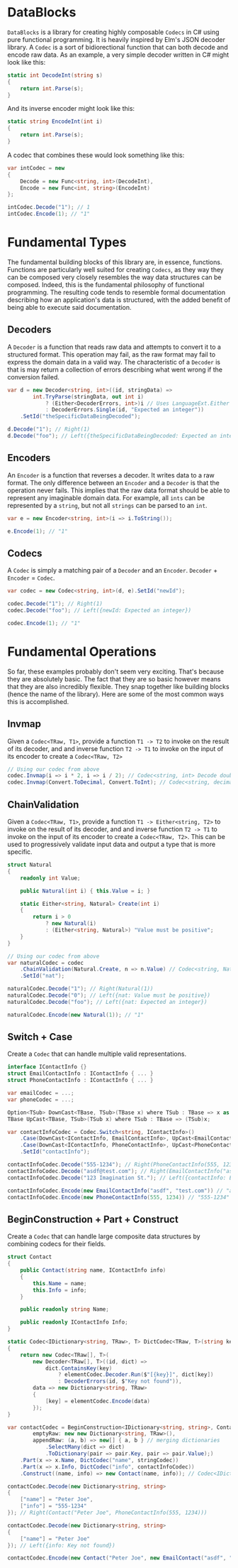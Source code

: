 # DataBlocks
`DataBlocks` is a library for creating highly composable `Codecs` in C#
using pure functional programming. It is heavily inspired by Elm's JSON
decoder library. A `Codec` is a sort of bidiorectional function that can
both decode and encode raw data. As an example, a very simple decoder
written in C# might look like this:

```cs
static int DecodeInt(string s)
{
    return int.Parse(s);
}
```

And its inverse encoder might look like this:

```cs
static string EncodeInt(int i)
{
    return int.Parse(s);
}
```

A codec that combines these would look something like this:

```cs
var intCodec = new
{
    Decode = new Func<string, int>(DecodeInt),
    Encode = new Func<int, string>(EncodeInt)
};

intCodec.Decode("1"); // 1
intCodec.Encode(1); // "1"
```

# Fundamental Types

The fundamental building blocks of this library are, in essence, functions. Functions
are particularly well suited for creating `Codecs`, as they way they can be composed
very closely resembles the way data structures can be composed. Indeed, this is the
fundamental philosophy of functional programming. The resulting code tends to resemble
formal documentation describing how an application's data is structured, with the added
benefit of being able to execute said documentation.

## Decoders

A `Decoder` is a function that reads raw data and attempts to convert it to a structured
format.  This operation may fail, as the raw format may fail to express the domain data
in a valid way.  The characteristic of a `Decoder` is that is may return a collection of
errors describing what went wrong if the conversion failed.

```cs
var d = new Decoder<string, int>((id, stringData) =>
        int.TryParse(stringData, out int i)
            ? (Either<DecoderErrors, int>)i // Uses LanguageExt.Either
            : DecoderErrors.Single(id, "Expected an integer"))
    .SetId("theSpecificDataBeingDecoded");

d.Decode("1"); // Right(1)
d.Decode("foo"); // Left({theSpecificDataBeingDecoded: Expected an integer})
```

## Encoders

An `Encoder` is a function that reverses a decoder. It writes data to a raw format.
The only difference between an `Encoder` and a `Decoder` is that the operation never
fails. This implies that the raw data format should be able to represent any imaginable
domain data.  For example, all `ints` can be represented by a `string`, but not all
`strings` can be parsed to an `int`.

```cs
var e = new Encoder<string, int>(i => i.ToString());

e.Encode(1); // "1"
```

## Codecs

A `Codec` is simply a matching pair of a `Decoder` and an `Encoder`.  `Decoder` + `Encoder` = `Codec`.

```cs
var codec = new Codec<string, int>(d, e).SetId("newId");

codec.Decode("1"); // Right(1)
codec.Decode("foo"); // Left({newId: Expected an integer})

codec.Encode(1); // "1"
```

# Fundamental Operations

So far, these examples probably don't seem very exciting. That's because they are
absolutely basic. The fact that they are so basic however means that they are also
incredibly flexible. They snap together like building blocks (hence the name of the
library). Here are some of the most common ways this is accomplished.

## Invmap

Given a `Codec<TRaw, T1>`, provide a function `T1 -> T2` to invoke on the result of
its decoder, and and inverse function `T2 -> T1` to invoke on the input of its encoder
to create a `Codec<TRaw, T2>`

```cs
// Using our codec from above
codec.Invmap(i => i * 2, i => i / 2); // Codec<string, int> Decode doubles the input, and Encode halves it.
codec.Invmap(Convert.ToDecimal, Convert.ToInt); // Codec<string, decimal>
```

## ChainValidation

Given a `Codec<TRaw, T1>`, provide a function `T1 -> Either<string, T2>` to invoke on
the result of its decoder, and and inverse function `T2 -> T1` to invoke on the input
of its encoder to create a `Codec<TRaw, T2>`.  This can be used to progressively validate
input data and output a type that is more specific.

```cs
struct Natural
{
    readonly int Value;

    public Natural(int i) { this.Value = i; }

    static Either<string, Natural> Create(int i)
    {
        return i > 0
            ? new Natural(i)
            : (Either<string, Natural>) "Value must be positive";
    }
}

// Using our codec from above
var naturalCodec = codec
    .ChainValidation(Natural.Create, n => n.Value) // Codec<string, Natural>
    .SetId("nat");

naturalCodec.Decode("1"); // Right(Natural(1))
naturalCodec.Decode("0"); // Left({nat: Value must be positive})
naturalCodec.Decode("foo"); // Left({nat: Expected an integer})

naturalCodec.Encode(new Natural(1)); // "1"
```

## Switch + Case

Create a `Codec` that can handle multiple valid representations.

```cs
interface IContactInfo {}
struct EmailContactInfo : IContactInfo { ... }
struct PhoneContactInfo : IContactInfo { ... }

var emailCodec = ...;
var phoneCodec = ...;

Option<TSub> DownCast<TBase, TSub>(TBase x) where TSub : TBase => x as TSub;
TBase UpCast<TBase, TSub>(TSub x) where TSub : TBase => (TSub)x;

var contactInfoCodec = Codec.Switch<string, IContactInfo>()
    .Case(DownCast<IContactInfo, EmailContactInfo>, UpCast<EmailContactInfo, IContactInfo>, emailCodec)
    .Case(DownCast<IContactInfo, PhoneContactInfo>, UpCast<PhoneContactInfo, IContactInfo>, phoneCodec)
    .SetId("contactInfo");

contactInfoCodec.Decode("555-1234"); // Right(PhoneContactInfo(555, 1234))
contactInfoCodec.Decode("asdf@test.com"); // Right(EmailContactInfo("asdf", "test.com"))
contactInfoCodec.Decode("123 Imagination St."); // Left({contactInfo: Expected a phone number})

contactInfoCodec.Encode(new EmailContactInfo("asdf", "test.com")) // "asdf@test.com"
contactInfoCodec.Encode(new PhoneContactInfo(555, 1234)) // "555-1234"
```

## BeginConstruction + Part + Construct

Create a `Codec` that can handle large composite data structures by
combining codecs for their fields.

```cs
struct Contact
{
    public Contact(string name, IContactInfo info)
    {
        this.Name = name;
        this.Info = info;
    }

    public readonly string Name;

    public readonly IContactInfo Info;
}

static Codec<IDictionary<string, TRaw>, T> DictCodec<TRaw, T>(string key, Codec<string, T> elementCodec)
{
    return new Codec<TRaw[], T>(
        new Decoder<TRaw[], T>((id, dict) =>
            dict.ContainsKey(key)
                ? elementCodec.Decoder.Run($"[{key}]", dict[key])
                : DecoderErrors(id, $"Key not found")),
        data => new Dictionary<string, TRaw>
        {
            [key] = elementCodec.Encode(data)
        });
}

var contactCodec = BeginConstruction<IDictionary<string, string>, Contact>(
        emptyRaw: new new Dictionary<string, TRaw>(),
        appendRaw: (a, b) => new[] { a, b } // merging dictionaries
            .SelectMany(dict => dict)
            .ToDictionary(pair => pair.Key, pair => pair.Value);)
    .Part(x => x.Name, DictCodec("name", stringCodec))
    .Part(x => x.Info, DictCodec("info", contactInfoCodec))
    .Construct((name, info) => new Contact(name, info)); // Codec<IDictionary<string, string>, Contact>

contactCodec.Decode(new Dictionary<string, string>
{
    ["name"] = "Peter Joe",
    ["info"] = "555-1234"
}); // Right(Contact("Peter Joe", PhoneContactInfo(555, 1234)))

contactCodec.Decode(new Dictionary<string, string>
{
    ["name"] = "Peter Joe"
}); // Left({info: Key not found})

contactCodec.Encode(new Contact("Peter Joe", new EmailContact("asdf", "test.com"))); // { "name": "Peter Joe", "info": "asdf@test.com" }
```
